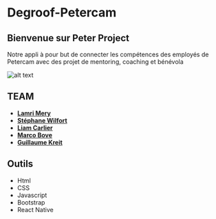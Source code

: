 # Degroof-Petercam

## Bienvenue sur Peter Project

Notre appli à pour but de connecter les compétences des employés de Petercam avec des projet de mentoring, coaching et bénévola


![alt text](https://contattafiles.s3.us-west-1.amazonaws.com/tnt14094/-h4VjOHFvkGTPW8/iPhone%206-7-8%20%E2%80%93%202.png)


## TEAM

* [**Lamri Mery**](https://github.com/Lamri-Mery)
* [**Stéphane Wilfort**](https://github.com/wilfort)
* [**Liam Carlier**](https://github.com/CarlierLiam)
* [**Marco Bove**](https://github.com/marcomisco)
* [**Guillaume Kreit**](https://github.com/Guillaume-Kreit)



##  Outils 

* Html
* CSS
* Javascript
* Bootstrap
* React Native


